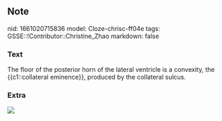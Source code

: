 ## Note
nid: 1661020715836
model: Cloze-chrisc-ff04e
tags: GSSE::!Contributor::Christine_Zhao
markdown: false

### Text
<div>
  <div>
    <div>
      The floor of the posterior horn of the lateral ventricle is a
      convexity, the {{c1::collateral eminence}}, produced by the
      collateral sulcus.
    </div>
  </div>
</div>

### Extra
<img src="Screen%20Shot%202021-09-12%20at%207.39.50%20pm.png">
